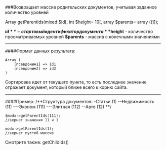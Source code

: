 ###Возвращает массив родительских документов, учитывая заданное количество уровней

Array getParentIds(mixed $id[, int $height= 10[, array $parents= array ()]]);

**$id** - стартовый идентификатор документа
**$height** - количество просматриваемых уровней
**$parents** - массив с конечными значениями

***

####Формат данных результата:

	Array (         
		[псевдоним1] => id1
		[псевдоним2] => id2 
	)
Сортировка идет от текущего пункта, то есть последнее значение отражает документ, который ближе всего к корню сайта.

***

####Пример:
	/**Структура документов:
	-Статьи (1)
	--Недвижимость (11)
	---Эконом (111)
	---Элитная (112)
	--Авто (12)
	**/

	$modx->getParentIds(111);
	//вернет значения 11 и 1

	modx->getParentIds(1);
	//вернет пустой массив

Смотрите также: getChildIds()